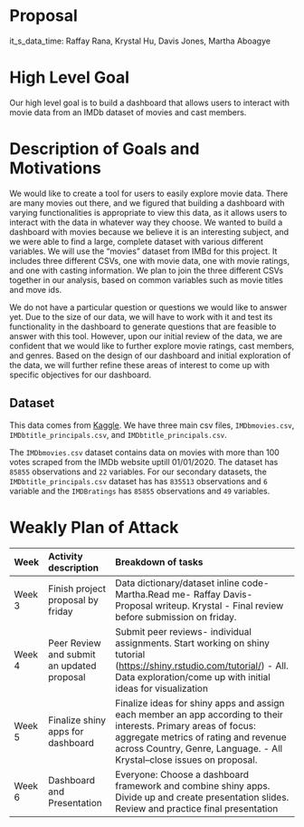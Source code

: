 Proposal
================
it\_s\_data\_time: Raffay Rana, Krystal Hu, Davis Jones, Martha Aboagye

# High Level Goal

Our high level goal is to build a dashboard that allows users to
interact with movie data from an IMDb dataset of movies and cast
members.

# Description of Goals and Motivations

We would like to create a tool for users to easily explore movie data.
There are many movies out there, and we figured that building a
dashboard with varying functionalities is appropriate to view this data,
as it allows users to interact with the data in whatever way they
choose. We wanted to build a dashboard with movies because we believe it
is an interesting subject, and we were able to find a large, complete
dataset with various different variables. We will use the “movies”
dataset from IMBd for this project. It includes three different CSVs,
one with movie data, one with movie ratings, and one with casting
information. We plan to join the three different CSVs together in our
analysis, based on common variables such as movie titles and move ids.

We do not have a particular question or questions we would like to
answer yet. Due to the size of our data, we will have to work with it
and test its functionality in the dashboard to generate questions that
are feasible to answer with this tool. However, upon our initial review
of the data, we are confident that we would like to further explore
movie ratings, cast members, and genres. Based on the design of our
dashboard and initial exploration of the data, we will further refine
these areas of interest to come up with specific objectives for our
dashboard.

## Dataset

This data comes from
[Kaggle](https://www.kaggle.com/stefanoleone992/imdb-extensive-dataset?select=IMDb+movies.csv).
We have three main csv files, `IMDbmovies.csv`,
`IMDbtitle_principals.csv`, and `IMDbtitle_principals.csv`.

The `IMDbmovies.csv` dataset contains data on movies with more than 100
votes scraped from the IMDb website uptill 01/01/2020. The dataset has
`85855` observations and `22` variables. For our secondary datasets, the
`IMDbtitle_principals.csv` dataset has has `835513` observations and `6`
variable and the `IMDBratings` has `85855` observations and `49`
variables.

# Weakly Plan of Attack

| Week   | Activity description                       | Breakdown of tasks                                                                                                                                                                                                                 |
|:-------|:-------------------------------------------|:-----------------------------------------------------------------------------------------------------------------------------------------------------------------------------------------------------------------------------------|
| Week 3 | Finish project proposal by friday          | Data dictionary/dataset inline code- Martha.Read me- Raffay Davis- Proposal writeup. Krystal - Final review before submission on friday.                                                                                           |
| Week 4 | Peer Review and submit an updated proposal | Submit peer reviews- individual assignments. Start working on shiny tutorial (<https://shiny.rstudio.com/tutorial/>) - All. Data exploration/come up with initial ideas for visualization                                          |
| Week 5 | Finalize shiny apps for dashboard          | Finalize ideas for shiny apps and assign each member an app according to their interests. Primary areas of focus: aggregate metrics of rating and revenue across Country, Genre, Language. - All Krystal–close issues on proposal. |
| Week 6 | Dashboard and Presentation                 | Everyone: Choose a dashboard framework and combine shiny apps. Divide up and create presentation slides. Review and practice final presentation                                                                                    |
